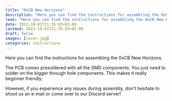```yaml
---
title: "0xCB New Horizons"
description: "Here you can find the instructions for assembling the 0xCB New Horizons."
lead: "Here you can find the instructions for assembling the 0xCB New Horizons."
date: 2022-10-01T21:35:03+02:00
lastmod: 2022-10-01T21:35:03+02:00
draft: false
images: [cover.jpg]
categories: instructions
---
```


Here you can find the instructions for assembling the 0xCB New Horizons.

The PCB comes presoldered with all the SMD components. You just need to solder on the bigger through hole components. This makes it really beginner friendly.

However, if you experience any issues during assembly, don't hesitate to shoot us an e-mail or come over to our Discord server!